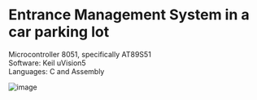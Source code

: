 # Entrance Management System in a car parking lot

Microcontroller 8051, specifically AT89S51    <br />
Software: Keil uVision5                       <br />
Languages: C and Assembly                     

![image](https://github.com/andrecfoss/Parking-Spaces-System/assets/134842813/295625d6-ff79-4d50-88e8-62b25666e68b)
